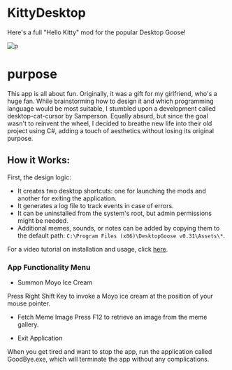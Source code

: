 # KittyDesktop
Here's a full "Hello Kitty" mod for the popular Desktop Goose!

![p](https://github.com/michredteam/KittyDesktop/assets/168865716/6a96f82e-b134-4fa2-b9fa-e426012f7ce2)

# purpose

This app is all about fun. Originally, it was a gift for my girlfriend, who's a huge fan. While brainstorming how to design it and which programming language would be most suitable, I stumbled upon a development called desktop-cat-cursor by Samperson. Equally absurd, but since the goal wasn't to reinvent the wheel, I decided to breathe new life into their old project using C#, adding a touch of aesthetics without losing its original purpose.

## How it Works:

First, the design logic:

- It creates two desktop shortcuts: one for launching the mods and another for exiting the application.
- It generates a log file to track events in case of errors.
- It can be uninstalled from the system's root, but admin permissions might be needed.
- Additional memes, sounds, or notes can be added by copying them to the default path: `C:\Program Files (x86)\DesktopGoose v0.31\Assets\*`.

For a video tutorial on installation and usage, click [here](https://youtu.be/iI7oY7NPNDk).


### App Functionality Menu

- Summon Moyo Ice Cream

Press Right Shift Key to invoke a Moyo ice cream at the position of your mouse pointer.

- Fetch Meme Image
Press F12 to retrieve an image from the meme gallery.

- Exit Application

When you get tired and want to stop the app, run the application called GoodBye.exe, which will terminate the app without any complications.
